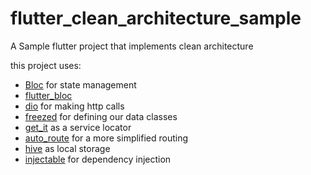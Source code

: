 # flutter_clean_architecture_sample

A Sample flutter project that implements clean architecture

this project uses:
- [Bloc](https://pub.dev/packages/bloc) for state management
- [flutter_bloc](https://pub.dev/packages/flutter_bloc)
- [dio](https://pub.dev/packages/dio) for making http calls
- [freezed](https://pub.dev/packages/freezed) for defining our data classes
- [get_it](https://pub.dev/packages/get_it) as a service locator
- [auto_route](https://pub.dev/packages/auto_route) for a more simplified routing
- [hive](https://pub.dev/packages/hive) as  local storage
- [injectable](https://pub.dev/packages/injectable) for dependency injection
